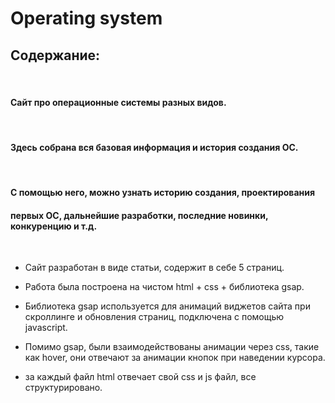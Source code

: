 # Operating system
## Содержание:
<br>

#### Сайт про операционные системы разных видов.
<br>

#### Здесь собрана вся базовая информация и история создания ОС.
<br>

#### С помощью него, можно узнать историю создания, проектирования
#### первых ОС, дальнейшие разработки, последние новинки, конкуренцию и т.д.
<br>

* Сайт разработан в виде статьи, содержит в себе 5 страниц.

* Работа была построена на чистом html + css + библиотека gsap.
* Библиотека gsap используется для анимаций виджетов сайта при скроллинге
и обновления страниц, подключена с помощью javascript.
* Помимо gsap, были взаимодействованы анимации через css, такие как hover,
они отвечают за анимации кнопок при наведении курсора.
* за каждый файл html отвечает свой css и js файл, все структурировано.
